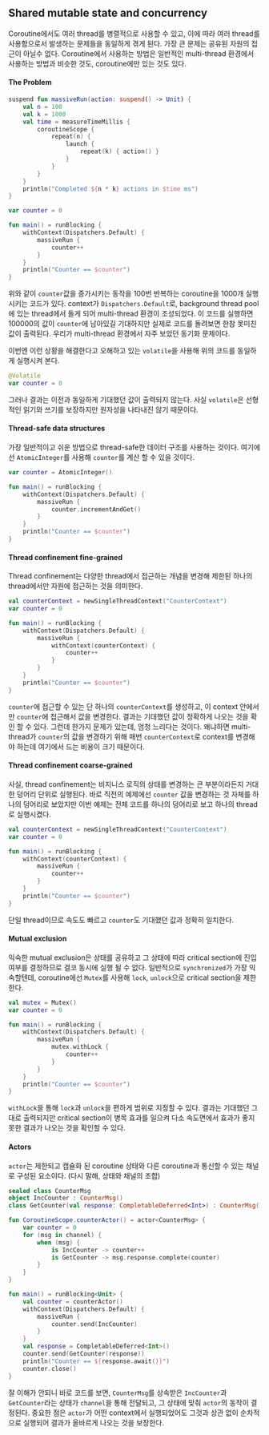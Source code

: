 ## Shared mutable state and concurrency

Coroutine에서도 여러 thread를 병렬적으로 사용할 수 있고, 이에 따라 여러 thread를 사용함으로서 발생하는 문제들을 동일하게 겪게 된다. 가장 큰 문제는 공유된 자원의 접근이 아닐수 없다. Coroutine에서 사용하는 방법은 일반적인 multi-thread 환경에서 사용하는 방법과 비슷한 것도, coroutine에만 있는 것도 있다.

#### The Problem

```kotlin
suspend fun massiveRun(action: suspend() -> Unit) {
    val n = 100
    val k = 1000
    val time = measureTimeMillis {
        coroutineScope {
            repeat(n) {
                launch {
                    repeat(k) { action() }
                }
            }
        }
    }
    println("Completed ${n * k} actions in $time ms")
}

var counter = 0

fun main() = runBlocking {
    withContext(Dispatchers.Default) {
        massiveRun {
            counter++
        }
    }
    println("Counter == $counter")
}
```

위와 같이 `counter`값을 증가시키는 동작을 100번 반복하는 coroutine을 1000개 실행시키는 코드가 있다. context가 `Dispatchers.Default`로, background thread pool에 있는 thread에서 돌게 되어 multi-thread 환경이 조성되었다. 이 코드를 실행하면 100000의 값이 `counter`에 남아있길 기대하지만 실제로 코드를 돌려보면 한참 못미친 값이 출력된다. 우리가 multi-thread 환경에서 자주 보았던 동기화 문제이다.

이번엔 이런 상황을 해결한다고 오해하고 있는 `volatile`을 사용해 위의 코드를 동일하게 실행시켜 본다.

```kotlin
@Volatile
var counter = 0
```

그러나 결과는 이전과 동일하게 기대했던 값이 출력되지 않는다. 사실 `volatile`은 선형적인 읽기와 쓰기를 보장하지만 원자성을 나타내진 않기 때문이다.

#### Thread-safe data structures

가장 일반적이고 쉬운 방법으로 thread-safe한 데이터 구조를 사용하는 것이다. 여기에선 `AtomicInteger`를 사용해 `counter`를 계산 할 수 있을 것이다.

```kotlin
var counter = AtomicInteger()

fun main() = runBlocking {
    withContext(Dispatchers.Default) {
        massiveRun {
            counter.incrementAndGet()
        }
    }
    println("Counter == $counter")
}
```

#### Thread confinement fine-grained

Thread confinement는 다양한 thread에서 접근하는 개념을 변경해 제한된 하나의 thread에서만 자원에 접근하는 것을 의미한다.

```kotlin
val counterContext = newSingleThreadContext("CounterContext")
var counter = 0

fun main() = runBlocking {
    withContext(Dispatchers.Default) {
        massiveRun {
            withContext(counterContext) {
                counter++
            }
        }
    }
    println("Counter == $counter")
}
```

`counter`에 접근할 수 있는 단 하나의 `counterContext`를 생성하고, 이 context 안에서만 `counter`에 접근해서 값을 변경한다. 결과는 기대했던 값이 정확하게 나오는 것을 확인 할 수 있다. 그런데 한가지 문제가 있는데, 엄청 느리다는 것이다. 왜냐하면 multi-thread가 `counter`의 값을 변경하기 위해 매번 `counterContext`로 context를 변경해야 하는데 여기에서 드는 비용이 크기 때문이다.

#### Thread confinement coarse-grained

사실, thread confinement는 비지니스 로직의 상태를 변경하는 큰 부분이라든지 거대한 덩어리 단위로 실행된다. 바로 직전의 예제에선 `counter` 값을 변경하는 것 자체를 하나의 덩어리로 보았지만 이번 예제는 전체 코드를 하나의 덩어리로 보고 하나의 thread로 실행시켰다.

```kotlin
val counterContext = newSingleThreadContext("CounterContext")
var counter = 0

fun main() = runBlocking {
    withContext(counterContext) {
        massiveRun {
            counter++
        }
    }
    println("Counter == $counter")
}
```

단일 thread이므로 속도도 빠르고 `counter`도 기대했던 값과 정확히 일치한다.

#### Mutual exclusion

익숙한 mutual exclusion은 상태를 공유하고 그 상태에 따라 critical section에 진입 여부를 결정하므로 결코 동시에 실행 될 수 없다. 일반적으로 `synchronized`가 가장 익숙할텐데, coroutine에선 `Mutex`를 사용해 `lock`, `unlock`으로 critical section을 제한한다.

```kotlin
val mutex = Mutex()
var counter = 0

fun main() = runBlocking {
    withContext(Dispatchers.Default) {
        massiveRun {
            mutex.withLock {
                counter++
            }
        }
    }
    println("Counter == $counter")
}
```

`withLock`을 통해 `lock`과 `unlock`을 편하게 범위로 지정할 수 있다. 결과는 기대했던 그대로 출력되지만 critical section이 병목 효과를 일으켜 다소 속도면에서 효과가 좋지 못한 결과가 나오는 것을 확인할 수 있다.

#### Actors

`actor`는 제한되고 캡슐화 된 coroutine 상태와 다른 coroutine과 통신할 수 있는 채널로 구성된 요소이다. (다시 말해, 상태와 채널의 조합)

```kotlin
sealed class CounterMsg
object IncCounter : CounterMsg()
class GetCounter(val response: CompletableDeferred<Int>) : CounterMsg()

fun CoroutineScope.counterActor() = actor<CounterMsg> {
    var counter = 0
    for (msg in channel) {
        when (msg) {
            is IncCounter -> counter++
            is GetCounter -> msg.response.complete(counter)
        }
    }
}

fun main() = runBlocking<Unit> {
    val counter = counterActor()
    withContext(Dispatchers.Default) {
        massiveRun {
            counter.send(IncCounter)
        }
    }
    val response = CompletableDeferred<Int>()
    counter.send(GetCounter(response))
    println("Counter == ${response.await()}")
    counter.close()
}
```

잘 이해가 안되니 바로 코드를 보면, `CounterMsg`를 상속받은 `IncCounter`과 `GetCounter`라는 상태가 `channel`을 통해 전달되고, 그 상태에 맞춰 `actor`의 동작이 결정된다. 중요한 점은 `actor`가 어떤 context에서 실행되었어도 그것과 상관 없이 순차적으로 실행되어 결과가 올바르게 나오는 것을 보장한다.  

